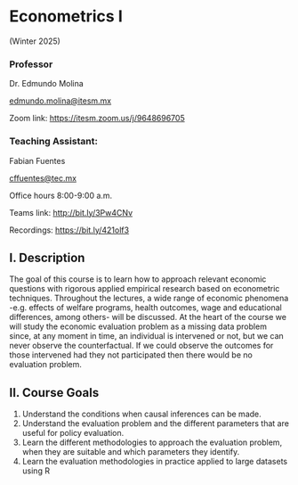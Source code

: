 # Econometrics I

(Winter 2025)

### Professor 
Dr. Edmundo Molina

edmundo.molina@itesm.mx

Zoom link: https://itesm.zoom.us/j/9648696705

### Teaching Assistant: 
Fabian Fuentes 

cffuentes@tec.mx

Office hours
8:00-9:00 a.m.

Teams link: http://bit.ly/3Pw4CNv

Recordings: https://bit.ly/421olf3

## I. Description
The goal of this course is to learn how to approach relevant economic questions with rigorous applied empirical research based on econometric techniques. Throughout the lectures, a wide range of economic phenomena -e.g. effects of welfare programs, health outcomes, wage and educational differences, among others- will be discussed. At the heart of the course we will study the economic evaluation problem as a missing data problem since, at any moment in time, an individual is intervened or not, but we can never observe the counterfactual. If we could observe the outcomes for those intervened had they not participated then there would be no evaluation problem.

## II. Course Goals
1. Understand the conditions when causal inferences can be made.
2. Understand the evaluation problem and the different parameters that are useful for policy evaluation.
3. Learn the different methodologies to approach the evaluation problem, when they are suitable and which parameters they identify.
4. Learn the evaluation methodologies in practice applied to large datasets using R
